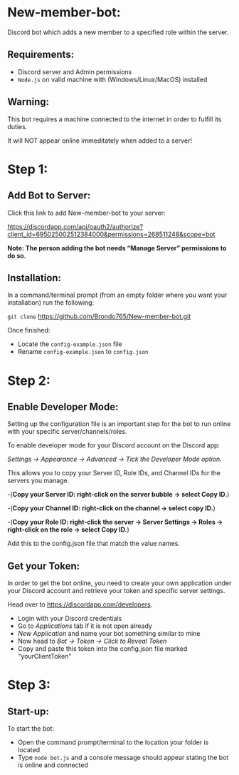 # New-member-bot:
Discord bot which adds a new member to a specified role within the server.

## Requirements:
- Discord server and Admin permissions
- `Node.js` on valid machine with (Windows/Linux/MacOS) installed

## Warning:
This bot requires a machine connected to the internet in order to fulfill its
duties.

It will NOT appear online immeditately when added to a server!

# Step 1:
## Add Bot to Server:

Click this link to add New-member-bot to your server:

https://discordapp.com/api/oauth2/authorize?client_id=695025002512384000&permissions=268511248&scope=bot

**Note: The person adding the bot needs “Manage Server” permissions to do so.**

## Installation:
In a command/terminal prompt (from an empty folder where you want your installation) run the following:

`git clone` https://github.com/Brondo765/New-member-bot.git

Once finished:

- Locate the `config-example.json` file
- Rename `config-example.json` to `config.json`

# Step 2:
## Enable Developer Mode:
Setting up the configuration file is an important step for the bot 
to run online with your specific server/channels/roles.

To enable developer mode for your Discord account on the Discord app:

*Settings -> Appearance -> Advanced -> Tick the Developer Mode option.*

This allows you to copy your Server ID, Role IDs, and Channel IDs for the servers you manage.

-(**Copy your Server ID: right-click on the server bubble -> select Copy ID.**)

-(**Copy your Channel ID: right-click on the channel -> select copy ID.**)

-(**Copy your Role ID: right-click the server -> Server Settings -> Roles -> right-click on the role -> select Copy ID.**)

Add this to the config.json file that match the value names.

## Get your Token:
In order to get the bot online, you need to create your own application under your
Discord account and retrieve your token and specific server settings.

Head over to https://discordapp.com/developers.
- Login with your Discord credentials
- Go to *Applications* tab if it is not open already
- *New Application* and name your bot something similar to mine
- Now head to *Bot -> Token -> Click to Reveal Token*
- Copy and paste this token into the config.json file marked "yourClientToken"

# Step 3:
## Start-up:
To start the bot: 
- Open the command prompt/terminal to the location your folder is located
- Type `node bot.js` and a console message should appear stating the bot is online and connected
